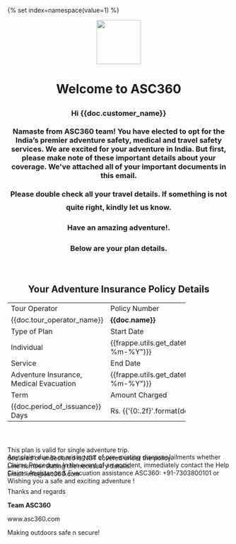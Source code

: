 

{% set index=namespace(value=1) %}

<p style="text-align: center;"><img src="https://asc360-prod.frappe.cloud/files/logo.png" width="100"></p>
<h1 style="text-align: center;">Welcome to ASC360</h1>
<h3 style="text-align: center;>Important ADVENTURE SAFETY Information</h3>
<div style="width:60%; ">
    <p style="line-height:30px;"><b>Hi {{doc.customer_name}}</b></p>
    <p >Namaste from ASC360 team! You have elected to opt for the India’s premier adventure safety, medical and travel safety services. 
We are excited for your adventure in India. But first, please make note of these important details about your coverage.
We've attached all of your important documents in this email.</p><p></p>
    <p style="line-height:30px;">Please double check all your travel details. If something is not quite right, kindly let us know.</p>
    <p style="line-height:30px;">Have an amazing adventure!.</p>
    <p style="line-height:30px;">Below are your plan details.</p>
    <br>
    <h2 style="text-align: center;"> Your Adventure Insurance Policy Details</h2>
<table style="table-layout: fixed; width: 80%;">
    <tr>
        <td>Tour Operator</td>
        <td>Policy Number</td>
    </tr>
<tr>
    <td>{{doc.tour_operator_name}}</td>
    <td><b>{{doc.name}}</b></td>
</tr>
<tr>
    <td>Type of Plan</td>
    <td>Start Date</td>
</tr>
<tr>
    <td>Individual</td>
    <td>{{frappe.utils.get_datetime(doc.start_date).strftime("%d-%m-%Y")}}</td>
</tr>
<tr>
    <td>Service</td>
    <td>End Date</td>
</tr>
<tr>
    <td>Adventure Insurance, Medical Evacuation</td>
    <td>{{frappe.utils.get_datetime(doc.end_date).strftime("%d-%m-%Y")}}</td>
</tr>
<tr>
    <td>Term</td>
    <td>Amount Charged</td>
</tr>
<tr>
    <td>{{doc.period_of_issuance}} Days</td>
    <td>Rs. {{'{0:.2f}'.format(doc.amount)}}/-</td>
</tr>
<tr></tr>
</table>
<br>
<center style="width:100%;min-width:380px"> 
<!--<table>	-->
<!--<tr style="border: 5px solid black;">-->
<!--    <td width="50%"><b>Benefits</b></td>-->
<!--    <td width="50%"><b>Sum Insured</b></td>-->
<!--</tr>-->
<!-- <br>-->
<!-- <img src="https://asc360-prod.frappe.cloud/files/Screenshot%20from%202022-07-08%2017-02-53.png" style="width:60%">-->
<!-- <br>-->

<!--<div style="height:20px;width:20px;border:2px solid black"></div>-->
<!--{% set benefits= frappe.get_doc("Item", doc.policy).benefit_details %}-->

<!--{% for benefit in benefits %}-->
<!--{% if index.value%2==0 %}-->
<!--         <tr>-->
<!--            <td width="50%">{{benefit.benefit}}</td>-->
<!--            <td width="50%">{{benefit.amount}}</td>-->
<!--            {% set index.value=index.value+1 %}-->
<!--        </tr>-->
<!--        {% else %}-->
<!--         <tr>-->
<!--            <td width="50%">{{benefit.benefit}}</td>-->
<!--            <td width="50%">{{benefit.amount}}</td>-->
<!--            {% set index.value=index.value+1 %}-->
<!--        </tr>-->
<!--        {% endif %}-->
<!--{% endfor %}-->
<!--</table>	-->
</center>
<br>

<p style="line-height: 2px;">This plan is valid for single adventure trip.</p>
<p style="line-height: 2px;">Any claim due to or arising out of pre-existing diseases/ailments whether declared or undeclared is NOT covered under the policy.</p>
<p style="line-height: 2px;">Claims Procedure: In the event of an accident, immediately contact the Help Line number stating the necessary details.</p>
<p style="line-height: 2px;">Claims Assistance & Evacuation assistance ASC360: +91-7303800101 or Email: info@asc360.com</p>
<p style="line-height: 2px;">Wishing you a safe and exciting adventure !</p>
<p></p>
<p>Thanks and regards</p>
<p><b>Team ASC360</b></p>
<p>www.asc360.com </p>
<p>Making outdoors safe n secure!</p>

</div>